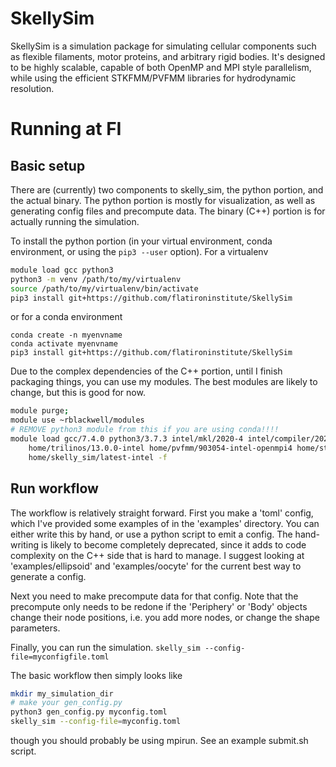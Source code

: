 # SkellySim
SkellySim is a simulation package for simulating cellular components such as flexible filaments, motor proteins, and arbitrary rigid bodies.
It's designed to be highly scalable, capable of both OpenMP and MPI style parallelism, while using the efficient STKFMM/PVFMM libraries for hydrodynamic resolution.

# Running at FI
## Basic setup
There are (currently) two components to skelly_sim, the python portion, and the actual
binary. The python portion is mostly for visualization, as well as generating config files and
precompute data. The binary (C++) portion is for actually running the simulation.

To install the python portion (in your virtual environment, conda environment, or using the `pip3 --user` option). For a virtualenv
```bash
module load gcc python3
python3 -m venv /path/to/my/virtualenv
source /path/to/my/virtualenv/bin/activate
pip3 install git+https://github.com/flatironinstitute/SkellySim
```
or for a conda environment
```
conda create -n myenvname
conda activate myenvname
pip3 install git+https://github.com/flatironinstitute/SkellySim
```

Due to the complex dependencies of the C++ portion, until I finish packaging things, you can use my modules. 
The best modules are likely to change, but this is good for now.
```bash
module purge;
module use ~rblackwell/modules
# REMOVE python3 module from this if you are using conda!!!!
module load gcc/7.4.0 python3/3.7.3 intel/mkl/2020-4 intel/compiler/2020-4 openmpi4/4.0.5-intel \
    home/trilinos/13.0.0-intel home/pvfmm/903054-intel-openmpi4 home/stkfmm/bbcb21a-intel-openmpi4 \
    home/skelly_sim/latest-intel -f
```

## Run workflow 
The workflow is relatively straight forward. First you make a 'toml' config, which I've
provided some examples of in the 'examples' directory. You can either write this by hand, or use a python script to emit a config. The
hand-writing is likely to become completely deprecated, since it adds to code complexity on the C++ side that is hard to manage. I suggest looking at 
'examples/ellipsoid' and 'examples/oocyte' for the current best way to generate a config.

Next you need to make precompute data for that config. Note that the precompute only needs to be
redone if the 'Periphery' or 'Body' objects change their node positions, i.e. you add more nodes, or change the shape parameters.

Finally, you can run the simulation. `skelly_sim --config-file=myconfigfile.toml`

The basic workflow then simply looks like
```bash
mkdir my_simulation_dir
# make your gen_config.py
python3 gen_config.py myconfig.toml
skelly_sim --config-file=myconfig.toml
```
though you should probably be using mpirun. See an example submit.sh script.
